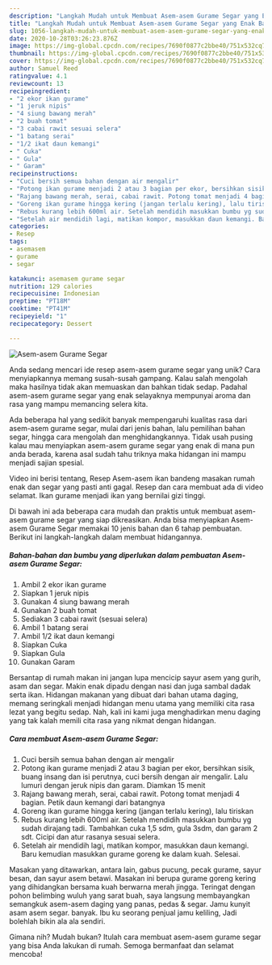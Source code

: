 ```yaml
---
description: "Langkah Mudah untuk Membuat Asem-asem Gurame Segar yang Enak Banget"
title: "Langkah Mudah untuk Membuat Asem-asem Gurame Segar yang Enak Banget"
slug: 1056-langkah-mudah-untuk-membuat-asem-asem-gurame-segar-yang-enak-banget
date: 2020-10-28T03:26:23.876Z
image: https://img-global.cpcdn.com/recipes/7690f0877c2bbe40/751x532cq70/asem-asem-gurame-segar-foto-resep-utama.jpg
thumbnail: https://img-global.cpcdn.com/recipes/7690f0877c2bbe40/751x532cq70/asem-asem-gurame-segar-foto-resep-utama.jpg
cover: https://img-global.cpcdn.com/recipes/7690f0877c2bbe40/751x532cq70/asem-asem-gurame-segar-foto-resep-utama.jpg
author: Samuel Reed
ratingvalue: 4.1
reviewcount: 13
recipeingredient:
- "2 ekor ikan gurame"
- "1 jeruk nipis"
- "4 siung bawang merah"
- "2 buah tomat"
- "3 cabai rawit sesuai selera"
- "1 batang serai"
- "1/2 ikat daun kemangi"
- " Cuka"
- " Gula"
- " Garam"
recipeinstructions:
- "Cuci bersih semua bahan dengan air mengalir"
- "Potong ikan gurame menjadi 2 atau 3 bagian per ekor, bersihkan sisik, buang insang dan isi perutnya, cuci bersih dengan air mengalir. Lalu lumuri dengan jeruk nipis dan garam. Diamkan 15 menit"
- "Rajang bawang merah, serai, cabai rawit. Potong tomat menjadi 4 bagian. Petik daun kemangi dari batangnya"
- "Goreng ikan gurame hingga kering (jangan terlalu kering), lalu tiriskan"
- "Rebus kurang lebih 600ml air. Setelah mendidih masukkan bumbu yg sudah dirajang tadi. Tambahkan cuka 1,5 sdm, gula 3sdm, dan garam 2 sdt. Cicipi dan atur rasanya sesuai selera."
- "Setelah air mendidih lagi, matikan kompor, masukkan daun kemangi. Baru kemudian masukkan gurame goreng ke dalam kuah. Selesai."
categories:
- Resep
tags:
- asemasem
- gurame
- segar

katakunci: asemasem gurame segar 
nutrition: 129 calories
recipecuisine: Indonesian
preptime: "PT18M"
cooktime: "PT41M"
recipeyield: "1"
recipecategory: Dessert

---
```



![Asem-asem Gurame Segar](https://img-global.cpcdn.com/recipes/7690f0877c2bbe40/751x532cq70/asem-asem-gurame-segar-foto-resep-utama.jpg)

Anda sedang mencari ide resep asem-asem gurame segar yang unik? Cara menyiapkannya memang susah-susah gampang. Kalau salah mengolah maka hasilnya tidak akan memuaskan dan bahkan tidak sedap. Padahal asem-asem gurame segar yang enak selayaknya mempunyai aroma dan rasa yang mampu memancing selera kita.

Ada beberapa hal yang sedikit banyak mempengaruhi kualitas rasa dari asem-asem gurame segar, mulai dari jenis bahan, lalu pemilihan bahan segar, hingga cara mengolah dan menghidangkannya. Tidak usah pusing kalau mau menyiapkan asem-asem gurame segar yang enak di mana pun anda berada, karena asal sudah tahu triknya maka hidangan ini mampu menjadi sajian spesial.

Video ini berisi tentang, Resep Asem-asem ikan bandeng masakan rumah enak dan segar yang pasti anti gagal. Resep dan cara membuat ada di video selamat. Ikan gurame menjadi ikan yang bernilai gizi tinggi.


Di bawah ini ada beberapa cara mudah dan praktis untuk membuat asem-asem gurame segar yang siap dikreasikan. Anda bisa menyiapkan Asem-asem Gurame Segar memakai 10 jenis bahan dan 6 tahap pembuatan. Berikut ini langkah-langkah dalam membuat hidangannya.

<!--inarticleads1-->

##### Bahan-bahan dan bumbu yang diperlukan dalam pembuatan Asem-asem Gurame Segar:

1. Ambil 2 ekor ikan gurame
1. Siapkan 1 jeruk nipis
1. Gunakan 4 siung bawang merah
1. Gunakan 2 buah tomat
1. Sediakan 3 cabai rawit (sesuai selera)
1. Ambil 1 batang serai
1. Ambil 1/2 ikat daun kemangi
1. Siapkan  Cuka
1. Siapkan  Gula
1. Gunakan  Garam


Bersantap di rumah makan ini jangan lupa mencicip sayur asem yang gurih, asam dan segar. Makin enak dipadu dengan nasi dan juga sambal dadak serta ikan. Hidangan makanan yang dibuat dari bahan utama daging, memang seringkali menjadi hidangan menu utama yang memiliki cita rasa lezat yang begitu sedap. Nah, kali ini kami juga menghadirkan menu daging yang tak kalah memili cita rasa yang nikmat dengan hidangan. 

<!--inarticleads2-->

##### Cara membuat Asem-asem Gurame Segar:

1. Cuci bersih semua bahan dengan air mengalir
1. Potong ikan gurame menjadi 2 atau 3 bagian per ekor, bersihkan sisik, buang insang dan isi perutnya, cuci bersih dengan air mengalir. Lalu lumuri dengan jeruk nipis dan garam. Diamkan 15 menit
1. Rajang bawang merah, serai, cabai rawit. Potong tomat menjadi 4 bagian. Petik daun kemangi dari batangnya
1. Goreng ikan gurame hingga kering (jangan terlalu kering), lalu tiriskan
1. Rebus kurang lebih 600ml air. Setelah mendidih masukkan bumbu yg sudah dirajang tadi. Tambahkan cuka 1,5 sdm, gula 3sdm, dan garam 2 sdt. Cicipi dan atur rasanya sesuai selera.
1. Setelah air mendidih lagi, matikan kompor, masukkan daun kemangi. Baru kemudian masukkan gurame goreng ke dalam kuah. Selesai.


Masakan yang ditawarkan, antara lain, gabus pucung, pecak gurame, sayur besan, dan sayur asem betawi. Masakan ini berupa gurame goreng kering yang dihidangkan bersama kuah berwarna merah jingga. Teringat dengan pohon belimbing wuluh yang sarat buah, saya langsung membayangkan semangkuk asem-asem daging yang panas, pedas &amp; segar. Jamu kunyit asam asem segar. banyak. Ibu ku seorang penjual jamu keliling, Jadi bolehlah bikin ala ala sendiri. 

Gimana nih? Mudah bukan? Itulah cara membuat asem-asem gurame segar yang bisa Anda lakukan di rumah. Semoga bermanfaat dan selamat mencoba!
